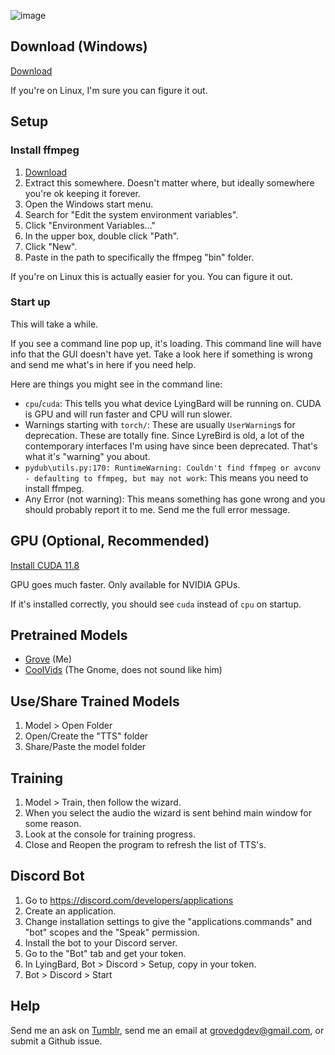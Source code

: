 ![image](https://github.com/GroveDG/LyingBard/assets/87248833/250f3b66-3bdc-4c01-b575-fda0265b341e)

## Download (Windows)
[Download](https://drive.google.com/file/d/16VTnAVjqCFLJ6_hMZsNr4BkAuhNvZnFP/view?usp=drive_link)

If you're on Linux, I'm sure you can figure it out.

## Setup
### Install ffmpeg
1. [Download](https://www.gyan.dev/ffmpeg/builds/ffmpeg-release-essentials.zip)
2. Extract this somewhere. Doesn't matter where, but ideally somewhere you're ok keeping it forever.
3. Open the Windows start menu.
4. Search for "Edit the system environment variables".
5. Click "Environment Variables..."
6. In the upper box, double click "Path".
7. Click "New".
8. Paste in the path to specifically the ffmpeg "bin" folder.

If you're on Linux this is actually easier for you. You can figure it out.

### Start up
This will take a while.

If you see a command line pop up, it's loading. This command line will have info that the GUI doesn't have yet. Take a look here if something is wrong and send me what's in here if you need help.

Here are things you might see in the command line:
- `cpu`/`cuda`: This tells you what device LyingBard will be running on. CUDA is GPU and will run faster and CPU will run slower.</li>
- Warnings starting with `torch/`: These are usually `UserWarning`s for deprecation. These are totally fine. Since LyreBird is old, a lot of the contemporary interfaces I'm using have since been deprecated. That's what it's "warning" you about.</li>
- `pydub\utils.py:170: RuntimeWarning: Couldn't find ffmpeg or avconv - defaulting to ffmpeg, but may not work`: This means you need to install ffmpeg.</li>
- Any Error (not warning): This means something has gone wrong and you should probably report it to me. Send me the full error message.</li>

## GPU (Optional, Recommended)
[Install CUDA 11.8](https://developer.nvidia.com/cuda-11-8-0-download-archive)

GPU goes much faster. Only available for NVIDIA GPUs.

If it's installed correctly, you should see `cuda` instead of `cpu` on startup.

## Pretrained Models
- [Grove](https://drive.google.com/file/d/1smJK-7fDIkMA10Pwgoj2KTE_ceKAHi2D/view?usp=sharing) (Me)
- [CoolVids](https://drive.google.com/file/d/1U7xdZ0bqbeOfPkHn9ffsOaXsWZ0xaeUK/view?usp=sharing) (The Gnome, does not sound like him)

## Use/Share Trained Models
1. Model > Open Folder
2. Open/Create the "TTS" folder
3. Share/Paste the model folder

## Training
1. Model > Train, then follow the wizard.
2. When you select the audio the wizard is sent behind main window for some reason.
3. Look at the console for training progress.
4. Close and Reopen the program to refresh the list of TTS's.

## Discord Bot
1. Go to https://discord.com/developers/applications
2. Create an application.
3. Change installation settings to give the "applications.commands" and "bot" scopes and the "Speak" permission.
4. Install the bot to your Discord server.
5. Go to the "Bot" tab and get your token.
6. In LyingBard, Bot > Discord > Setup, copy in your token.
7. Bot > Discord > Start

## Help
Send me an ask on [Tumblr](https://www.tumblr.com/lyingbard), send me an email at <grovedgdev@gmail.com>, or submit a Github issue.
